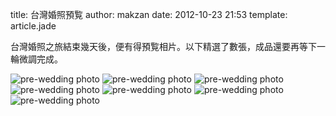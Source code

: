 title: 台灣婚照預覧
author: makzan
date: 2012-10-23 21:53
template: article.jade

台灣婚照之旅結束幾天後，便有得預覧相片。以下精選了數張，成品還要再等下一輪微調完成。

![pre-wedding photo](IMG_0188.jpg)
![pre-wedding photo](IMG_0305.jpg)
![pre-wedding photo](IMG_0323.jpg)
![pre-wedding photo](IMG_0356.jpg)
![pre-wedding photo](IMG_0411.jpg)
![pre-wedding photo](IMG_0530.jpg)
![pre-wedding photo](IMG_0523.jpg)
